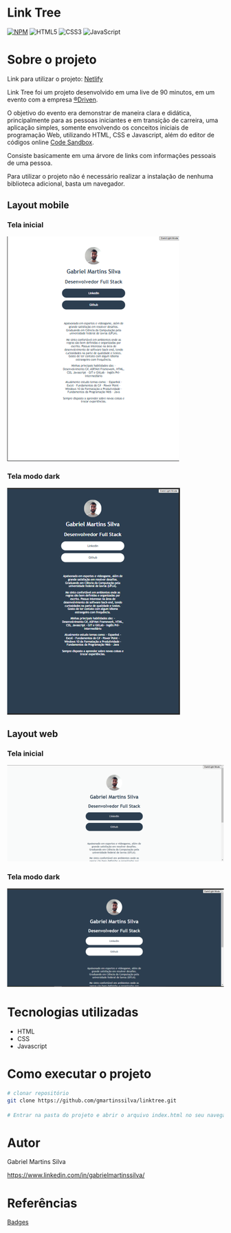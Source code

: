 # Link Tree
[![NPM](https://img.shields.io/npm/l/react)](https://github.com/gmartinssilva/linktree/blob/main/LICENSE)
![HTML5](https://img.shields.io/badge/html5-%23E34F26.svg?style=for-the-badge&logo=html5&logoColor=white)
![CSS3](https://img.shields.io/badge/css3-%231572B6.svg?style=for-the-badge&logo=css3&logoColor=white)
![JavaScript](https://img.shields.io/badge/javascript-%23323330.svg?style=for-the-badge&logo=javascript&logoColor=%23F7DF1E)

# Sobre o projeto

Link para utilizar o projeto: [Netlify](https://linktreepersonal.netlify.app/)

Link Tree foi um projeto desenvolvido em uma live de 90 minutos, em um evento com a empresa [®Driven](https://www.driven.com.br/).

O objetivo do evento era demonstrar de maneira clara e didática, principalmente para as pessoas iniciantes e em transição de carreira, uma aplicação simples, somente
envolvendo os conceitos iniciais de programação Web, utilizando HTML, CSS e Javascript, além do editor de códigos online [Code Sandbox](https://codesandbox.io/).

Consiste basicamente em uma árvore de links com informações pessoais de uma pessoa. 

Para utilizar o projeto
não é necessário realizar a instalação de nenhuma biblioteca adicional, basta um navegador.

## Layout mobile
### Tela inicial
![Mobile 1](./assets/mobile_1.png)
### Tela modo dark
![Mobile 2](./Assets/mobile_2.png)

## Layout web
### Tela inicial
![Mobile 1](./assets/web_1.png)
### Tela modo dark
![Mobile 2](./assets/web_2.png)

# Tecnologias utilizadas
- HTML
- CSS
- Javascript

# Como executar o projeto
```bash
# clonar repositório
git clone https://github.com/gmartinssilva/linktree.git

# Entrar na pasta do projeto e abrir o arquivo index.html no seu navegador
```

# Autor

Gabriel Martins Silva

https://www.linkedin.com/in/gabrielmartinssilva/

# Referências

[Badges](https://github.com/Ileriayo/markdown-badges)
